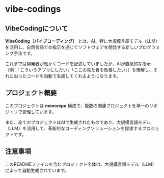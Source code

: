 # vibe-codings

## VibeCodingについて

**VibeCoding（バイブコーディング）** とは、AI、特に大規模言語モデル（LLM）を活用し、自然言語での指示を通じてソフトウェアを開発する新しいプログラミング手法です。

 これまでは開発者が細かくコードを記述していましたが、AIが直感的な指示（例：「こういうアプリにしたい」「ここの見た目を改善したい」）を理解し、それに沿ったコードを自動で生成してくれるようになります。

## プロジェクト概要

このプロジェクトは **monorepo** 構成で、複数の関連プロジェクトを単一のリポジトリで管理しています。

また、全てのプロジェクトはAIで生成されたものであり、大規模言語モデル（LLM）を活用して、革新的なコーディングソリューションを探求するプロジェクトです。

## 注意事項

このREADMEファイルを含むプロジェクト全体は、大規模言語モデル（LLM）によって自動生成されています。
